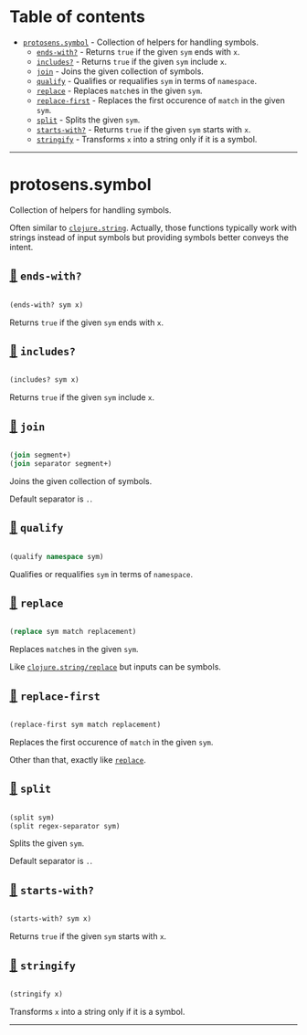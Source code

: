 # Table of contents
-  [`protosens.symbol`](#protosens.symbol)  - Collection of helpers for handling symbols.
    -  [`ends-with?`](#protosens.symbol/ends-with?) - Returns <code>true</code> if the given <code>sym</code> ends with <code>x</code>.
    -  [`includes?`](#protosens.symbol/includes?) - Returns <code>true</code> if the given <code>sym</code> include <code>x</code>.
    -  [`join`](#protosens.symbol/join) - Joins the given collection of symbols.
    -  [`qualify`](#protosens.symbol/qualify) - Qualifies or requalifies <code>sym</code> in terms of <code>namespace</code>.
    -  [`replace`](#protosens.symbol/replace) - Replaces <code>match</code>es in the given <code>sym</code>.
    -  [`replace-first`](#protosens.symbol/replace-first) - Replaces the first occurence of <code>match</code> in the given <code>sym</code>.
    -  [`split`](#protosens.symbol/split) - Splits the given <code>sym</code>.
    -  [`starts-with?`](#protosens.symbol/starts-with?) - Returns <code>true</code> if the given <code>sym</code> starts with <code>x</code>.
    -  [`stringify`](#protosens.symbol/stringify) - Transforms <code>x</code> into a string only if it is a symbol.

-----
# <a name="protosens.symbol">protosens.symbol</a>


Collection of helpers for handling symbols.

   Often similar to [`clojure.string`](https://clojuredocs.org/clojure.string).
   Actually, those functions typically work with strings instead of input symbols but
   providing symbols better conveys the intent.




## <a name="protosens.symbol/ends-with?">[:page_facing_up:](https://github.com/protosens/monorepo.cljc/blob/develop/module/symbol/src/main/clj/protosens/symbol.clj#L19-L26) `ends-with?`</a>
``` clojure

(ends-with? sym x)
```


Returns `true` if the given `sym` ends with `x`.

## <a name="protosens.symbol/includes?">[:page_facing_up:](https://github.com/protosens/monorepo.cljc/blob/develop/module/symbol/src/main/clj/protosens/symbol.clj#L30-L37) `includes?`</a>
``` clojure

(includes? sym x)
```


Returns `true` if the given `sym` include `x`.

## <a name="protosens.symbol/join">[:page_facing_up:](https://github.com/protosens/monorepo.cljc/blob/develop/module/symbol/src/main/clj/protosens/symbol.clj#L41-L60) `join`</a>
``` clojure

(join segment+)
(join separator segment+)
```


Joins the given collection of symbols.
  
   Default separator is `.`.

## <a name="protosens.symbol/qualify">[:page_facing_up:](https://github.com/protosens/monorepo.cljc/blob/develop/module/symbol/src/main/clj/protosens/symbol.clj#L64-L71) `qualify`</a>
``` clojure

(qualify namespace sym)
```


Qualifies or requalifies `sym` in terms of `namespace`.

## <a name="protosens.symbol/replace">[:page_facing_up:](https://github.com/protosens/monorepo.cljc/blob/develop/module/symbol/src/main/clj/protosens/symbol.clj#L90-L102) `replace`</a>
``` clojure

(replace sym match replacement)
```


Replaces `match`es in the given `sym`.
  
   Like [`clojure.string/replace`](https://clojuredocs.org/clojure.string/replace)
   but inputs can be symbols.

## <a name="protosens.symbol/replace-first">[:page_facing_up:](https://github.com/protosens/monorepo.cljc/blob/develop/module/symbol/src/main/clj/protosens/symbol.clj#L106-L117) `replace-first`</a>
``` clojure

(replace-first sym match replacement)
```


Replaces the first occurence of `match` in the given `sym`.

   Other than that, exactly like [`replace`](#protosens.symbol/replace).

## <a name="protosens.symbol/split">[:page_facing_up:](https://github.com/protosens/monorepo.cljc/blob/develop/module/symbol/src/main/clj/protosens/symbol.clj#L121-L139) `split`</a>
``` clojure

(split sym)
(split regex-separator sym)
```


Splits the given `sym`.
  
   Default separator is `.`.

## <a name="protosens.symbol/starts-with?">[:page_facing_up:](https://github.com/protosens/monorepo.cljc/blob/develop/module/symbol/src/main/clj/protosens/symbol.clj#L143-L150) `starts-with?`</a>
``` clojure

(starts-with? sym x)
```


Returns `true` if the given `sym` starts with `x`.

## <a name="protosens.symbol/stringify">[:page_facing_up:](https://github.com/protosens/monorepo.cljc/blob/develop/module/symbol/src/main/clj/protosens/symbol.clj#L154-L163) `stringify`</a>
``` clojure

(stringify x)
```


Transforms `x` into a string only if it is a symbol.

-----
